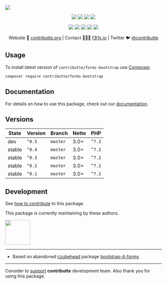 ![](https://heatbadger.now.sh/github/readme/contributte/forms-bootstrap/)

<p align=center>
  <a href="https://github.com/contributte/forms-bootstrap/actions"><img src="https://github.com/contributte/forms-bootstrap/workflows/build/badge.svg"></a>
  <a href="https://coveralls.io/r/contributte/forms-bootstrap"><img src="https://badgen.net/coveralls/c/github/contributte/forms-bootstrap?cache=300"></a>
  <a href="https://packagist.org/packages/contributte/forms-bootstrap"><img src="https://badgen.net/packagist/dm/contributte/forms-bootstrap"></a>
  <a href="https://packagist.org/packages/contributte/forms-bootstrap"><img src="https://badgen.net/packagist/v/contributte/forms-bootstrap"></a>
</p>
<p align=center>
  <a href="https://packagist.org/packages/contributte/forms-bootstrap"><img src="https://badgen.net/packagist/php/contributte/forms-bootstrap"></a>
  <a href="https://github.com/contributte/forms-bootstrap"><img src="https://badgen.net/github/license/contributte/forms-bootstrap"></a>
  <a href="https://bit.ly/ctteg"><img src="https://badgen.net/badge/support/gitter/cyan"></a>
  <a href="https://bit.ly/cttfo"><img src="https://badgen.net/badge/support/forum/yellow"></a>
  <a href="https://contributte.org/partners.html"><img src="https://badgen.net/badge/sponsor/donations/F96854"></a>
</p>

<p align=center>
Website 🚀 <a href="https://contributte.org">contributte.org</a> | Contact 👨🏻‍💻 <a href="https://f3l1x.io">f3l1x.io</a> | Twitter 🐦 <a href="https://twitter.com/contributte">@contributte</a>
</p>

## Usage

To install latest version of `contributte/forms-bootstrap` use [Composer](https://getcomposer.org).

```bash
composer require contributte/forms-bootstrap
```

## Documentation

For details on how to use this package, check out our [documentation](.docs).

## Versions

| State       | Version       | Branch   | Nette | PHP     |
|-------------|---------------|----------|-------|---------|
| dev      | `^0.5`        | `master` | 3.0+  | `^7.2`  |
| stable      | `^0.4`        | `master` | 3.0+  | `^7.2`  |
| stable      | `^0.3`        | `master` | 3.0+  | `^7.2`  |
| stable      | `^0.2`        | `master` | 3.0+  | `^7.2`  |
| stable      | `^0.1`        | `master` | 3.0+  | `^7.2`  |

## Development

See [how to contribute](https://contributte.org/contributing.html) to this package.

This package is currently maintaining by these authors.

<a href="https://github.com/dakorpar">
 <img width="80" height="80" src="https://avatars0.githubusercontent.com/u/9303856?v=3&s=80">
</a>

-----


- Based on abandoned [czubehead](https://petrcech.eu) package [bootstrap-4-forms](https://github.com/czubehead/bootstrap-4-forms) 

------
Consider to [support](https://contributte.org/partners.html) **contributte** development team.
Also thank you for using this package.
